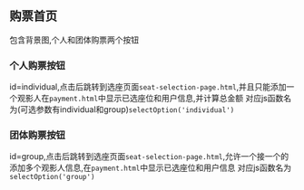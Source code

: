 ## 购票首页
包含背景图,个人和团体购票两个按钮
### 个人购票按钮
id=individual,点击后跳转到选座页面```seat-selection-page.html```,并且只能添加一个观影人在```payment.html```中显示已选座位和用户信息,并计算总金额
对应js函数名为(可选参数有individual和group)```selectOption('individual')```
### 团体购票按钮
id=group,点击后跳转到选座页面```seat-selection-page.html```,允许一个接一个的添加多个观影人信息,在```payment.html```中显示已选座位和用户信息
对应js函数名为```selectOption('group')```